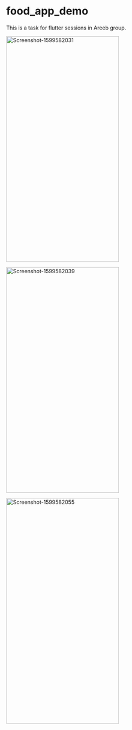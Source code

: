 # food_app_demo

This is a task for flutter sessions in Areeb group.

<a href="https://ibb.co/ZV2QNsF"><img src="https://i.ibb.co/DtrBLXv/Screenshot-1599582031.png" alt="Screenshot-1599582031" border="0" width=300 height=600></a>

<a href="https://ibb.co/1sBHsNV"><img src="https://i.ibb.co/3fVtfbX/Screenshot-1599582039.png" alt="Screenshot-1599582039" border="0" width=300 height=600></a>

<a href="https://ibb.co/JHwqyn0"><img src="https://i.ibb.co/pdBQR2G/Screenshot-1599582055.png" alt="Screenshot-1599582055" border="0" width=300 height=600>
